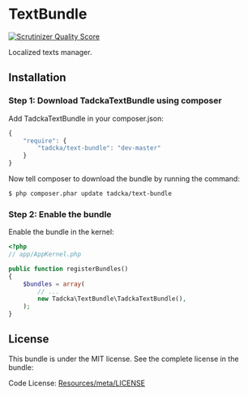 TextBundle
==========

[![Scrutinizer Quality Score](https://scrutinizer-ci.com/g/tadcka/TextBundle/badges/quality-score.png?s=421227ce87b33b44a643b90cdde23e53421bd6af)](https://scrutinizer-ci.com/g/tadcka/TextBundle/)

Localized texts manager.

## Installation

### Step 1: Download TadckaTextBundle using composer

Add TadckaTextBundle in your composer.json:

```js
{
    "require": {
        "tadcka/text-bundle": "dev-master"
    }
}
```

Now tell composer to download the bundle by running the command:

``` bash
$ php composer.phar update tadcka/text-bundle
```

### Step 2: Enable the bundle

Enable the bundle in the kernel:

``` php
<?php
// app/AppKernel.php

public function registerBundles()
{
    $bundles = array(
        // ...
        new Tadcka\TextBundle\TadckaTextBundle(),
    );
}
```

License
-------

This bundle is under the MIT license. See the complete license in the bundle:

Code License:
[Resources/meta/LICENSE](https://github.com/tadcka/TextBundle/blob/master/Resources/meta/LICENSE)
